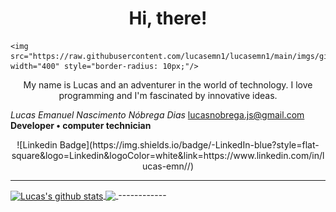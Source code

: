 <h1 align="center">
	Hi, there!
</h1>
<p align="center">

	<img src="https://raw.githubusercontent.com/lucasemn1/lucasemn1/main/imgs/github_background.jpg" width="400" style="border-radius: 10px;"/>
</p>

<p align="center">
My name is Lucas and an adventurer in the world of technology. I love programming and I'm fascinated by innovative ideas.


<i>Lucas Emanuel Nascimento Nóbrega Dias</i>
	lucasnobrega.js@gmail.com
<b>Developer • computer technician</b>
</p>

<p align="center">
	![Linkedin Badge](https://img.shields.io/badge/-LinkedIn-blue?style=flat-square&logo=Linkedin&logoColor=white&link=https://www.linkedin.com/in/lucas-emn//)
	
</p>

------------
<a href="#">
<img align="center" src="https://github-readme-stats.vercel.app/api?username=lucasemn1&show_icons=true&theme=blueberry" alt="Lucas's github stats" />
</a>

<a href="#">
<img align="center" src="https://github-readme-stats.vercel.app/api/top-langs/?username=lucasemn1&layout=compact&theme=blueberry" />
</a>
------------
